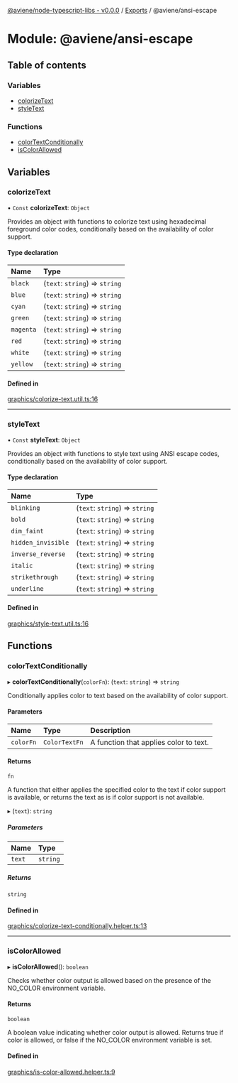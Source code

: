 [@aviene/node-typescript-libs - v0.0.0](../README.md) / [Exports](../modules.md) / @aviene/ansi-escape

# Module: @aviene/ansi-escape

## Table of contents

### Variables

- [colorizeText](aviene_ansi_escape.md#colorizetext)
- [styleText](aviene_ansi_escape.md#styletext)

### Functions

- [colorTextConditionally](aviene_ansi_escape.md#colortextconditionally)
- [isColorAllowed](aviene_ansi_escape.md#iscolorallowed)

## Variables

### colorizeText

• `Const` **colorizeText**: `Object`

Provides an object with functions to colorize text using hexadecimal foreground color codes,
conditionally based on the availability of color support.

#### Type declaration

| Name | Type |
| :------ | :------ |
| `black` | (`text`: `string`) => `string` |
| `blue` | (`text`: `string`) => `string` |
| `cyan` | (`text`: `string`) => `string` |
| `green` | (`text`: `string`) => `string` |
| `magenta` | (`text`: `string`) => `string` |
| `red` | (`text`: `string`) => `string` |
| `white` | (`text`: `string`) => `string` |
| `yellow` | (`text`: `string`) => `string` |

#### Defined in

[graphics/colorize-text.util.ts:16](https://github.com/stefan-karlsson/node-typescript-libs/blob/58b560d4e8d6278fbce01ada90689cb64f7471ae/packages/ansi-escape/src/graphics/colorize-text.util.ts#L16)

___

### styleText

• `Const` **styleText**: `Object`

Provides an object with functions to style text using ANSI escape codes,
conditionally based on the availability of color support.

#### Type declaration

| Name | Type |
| :------ | :------ |
| `blinking` | (`text`: `string`) => `string` |
| `bold` | (`text`: `string`) => `string` |
| `dim_faint` | (`text`: `string`) => `string` |
| `hidden_invisible` | (`text`: `string`) => `string` |
| `inverse_reverse` | (`text`: `string`) => `string` |
| `italic` | (`text`: `string`) => `string` |
| `strikethrough` | (`text`: `string`) => `string` |
| `underline` | (`text`: `string`) => `string` |

#### Defined in

[graphics/style-text.util.ts:16](https://github.com/stefan-karlsson/node-typescript-libs/blob/58b560d4e8d6278fbce01ada90689cb64f7471ae/packages/ansi-escape/src/graphics/style-text.util.ts#L16)

## Functions

### colorTextConditionally

▸ **colorTextConditionally**(`colorFn`): (`text`: `string`) => `string`

Conditionally applies color to text based on the availability of color support.

#### Parameters

| Name | Type | Description |
| :------ | :------ | :------ |
| `colorFn` | `ColorTextFn` | A function that applies color to text. |

#### Returns

`fn`

A function that either applies the specified color to the text if color support is available,
or returns the text as is if color support is not available.

▸ (`text`): `string`

##### Parameters

| Name | Type |
| :------ | :------ |
| `text` | `string` |

##### Returns

`string`

#### Defined in

[graphics/colorize-text-conditionally.helper.ts:13](https://github.com/stefan-karlsson/node-typescript-libs/blob/58b560d4e8d6278fbce01ada90689cb64f7471ae/packages/ansi-escape/src/graphics/colorize-text-conditionally.helper.ts#L13)

___

### isColorAllowed

▸ **isColorAllowed**(): `boolean`

Checks whether color output is allowed based on the presence of the NO_COLOR environment variable.

#### Returns

`boolean`

A boolean value indicating whether color output is allowed. Returns true if color is allowed,
or false if the NO_COLOR environment variable is set.

#### Defined in

[graphics/is-color-allowed.helper.ts:9](https://github.com/stefan-karlsson/node-typescript-libs/blob/58b560d4e8d6278fbce01ada90689cb64f7471ae/packages/ansi-escape/src/graphics/is-color-allowed.helper.ts#L9)
